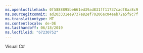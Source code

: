```yaml
---
ms.openlocfilehash: 0f5888895be661ed39ad831ff11737cadf8aa8c9
ms.sourcegitcommit: ad203331ee9737e82ef70206ac04eeb72a5f9c7f
ms.translationtype: MT
ms.contentlocale: de-DE
ms.lasthandoff: 06/18/2019
ms.locfileid: "67230752"
---
```

Visual C#